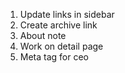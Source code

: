 1. Update links in sidebar
2. Create archive link
3. About note
4. Work on detail page
5. Meta tag for ceo
